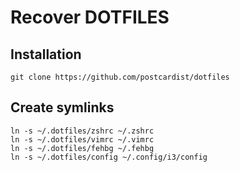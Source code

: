 # Recover DOTFILES

## Installation

	git clone https://github.com/postcardist/dotfiles

## Create symlinks

	ln -s ~/.dotfiles/zshrc ~/.zshrc
	ln -s ~/.dotfiles/vimrc ~/.vimrc
	ln -s ~/.dotfiles/fehbg ~/.fehbg
	ln -s ~/.dotfiles/config ~/.config/i3/config
